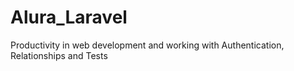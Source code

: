 # Alura_Laravel
 Productivity in web development and working with Authentication, Relationships and Tests
